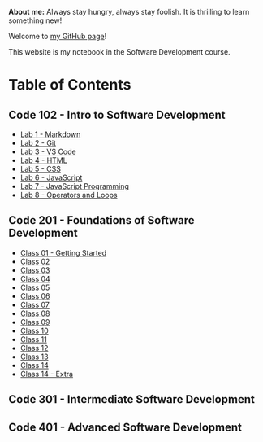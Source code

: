 **About me:** Always stay hungry, always stay foolish. It is thrilling to learn something new!

Welcome to [my GitHub page](https://github.com/phamthuhuong91)!

This website is my notebook in the Software Development course.

# Table of Contents

## Code 102 - Intro to Software Development
  - [Lab 1 - Markdown](https://phamthuhuong91.github.io/reading-notes/102/lab1)
  - [Lab 2 - Git](https://phamthuhuong91.github.io/reading-notes/102/lab2)
  - [Lab 3 - VS Code](https://phamthuhuong91.github.io/reading-notes/102/lab3)
  - [Lab 4 - HTML](https://phamthuhuong91.github.io/reading-notes/102/lab4)
  - [Lab 5 - CSS](https://phamthuhuong91.github.io/reading-notes/102/lab5)
  - [Lab 6 - JavaScript](https://phamthuhuong91.github.io/reading-notes/102/lab6)
  - [Lab 7 - JavaScript Programming](https://phamthuhuong91.github.io/reading-notes/102/lab7)
  - [Lab 8 - Operators and Loops](https://phamthuhuong91.github.io/reading-notes/102/lab8)

## Code 201 - Foundations of Software Development
  - [Class 01 - Getting Started](https://phamthuhuong91.github.io/reading-notes/201/class_01)
  - [Class 02](https://phamthuhuong91.github.io/reading-notes/201/class_02)
  - [Class 03](https://phamthuhuong91.github.io/reading-notes/201/class_03)
  - [Class 04](https://phamthuhuong91.github.io/reading-notes/201/class_04)
  - [Class 05](https://phamthuhuong91.github.io/reading-notes/201/class_05)
  - [Class 06](https://phamthuhuong91.github.io/reading-notes/201/class_06)
  - [Class 07](https://phamthuhuong91.github.io/reading-notes/201/class_07)
  - [Class 08](https://phamthuhuong91.github.io/reading-notes/201/class_08)
  - [Class 09](https://phamthuhuong91.github.io/reading-notes/201/class_09)
  - [Class 10](https://phamthuhuong91.github.io/reading-notes/201/class_10)
  - [Class 11](https://phamthuhuong91.github.io/reading-notes/201/class_11)
  - [Class 12](https://phamthuhuong91.github.io/reading-notes/201/class_12)
  - [Class 13](https://phamthuhuong91.github.io/reading-notes/201/class_13)
  - [Class 14](https://phamthuhuong91.github.io/reading-notes/201/class_14)
  - [Class 14 - Extra](https://phamthuhuong91.github.io/reading-notes/201/class_14_extra)

## Code 301 - Intermediate Software Development

## Code 401 - Advanced Software Development



